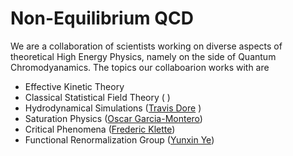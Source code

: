 # Non-Equilibrium QCD

We are a collaboration of scientists working on diverse aspects of theoretical High Energy Physics, namely on the side of Quantum Chromodyanamics.
The topics our collaboarion works with are

* Effective Kinetic Theory 
* Classical Statistical Field Theory ( ) 
* Hydrodynamical Simulations ([Travis Dore](https://github.com/tdore738) )
* Saturation Physics ([Oscar Garcia-Montero](https://github.com/thegarzo))
* Critical Phenomena ([Frederic Klette](https://github.com/fklette))
* Functional Renormalization Group ([Yunxin Ye](https://github.com/yeyunxin))  
